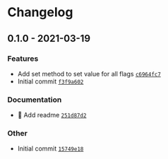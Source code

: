 # Changelog

## 0.1.0 - 2021-03-19

### Features

- Add set method to set value for all flags [`c6964fc7`](https://github.com/AlexxNB/svate/commit/c6964fc76232bc3db8d29cb53ad5d4371419fd7b)
- Initial commit [`f3f9a602`](https://github.com/AlexxNB/svate/commit/f3f9a602e364e360bef10ebfc8494eecd75d12e3)

### Documentation

- 📝 Add readme [`251d87d2`](https://github.com/AlexxNB/svate/commit/251d87d24609f0a580c8f8b4647c1603e7efe3b8)

### Other

- Initial commit [`15749e18`](https://github.com/AlexxNB/svate/commit/15749e18dd85ed8f0e4af7fe634dc0e0b3b805db)